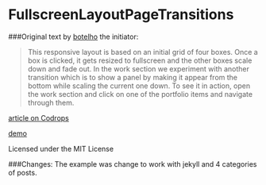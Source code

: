 
FullscreenLayoutPageTransitions
=========

###Original text by [botelho](https://github.com/botelho) the initiator:
>   This responsive layout is based on an initial grid of four boxes. Once a box is clicked, it gets resized to fullscreen and the other boxes scale down and fade out. In the work section we experiment with another transition which is to show a panel by making it appear from the bottom while scaling the current one down. To see it in action, open the work section and click on one of the portfolio items and navigate through them.

[article on Codrops](http://tympanus.net/codrops/?p=14783)

[demo](http://tympanus.net/Development/FullscreenLayoutPageTransitions)

Licensed under the MIT License

###Changes:
The example was change to work with jekyll and 4 categories of posts.